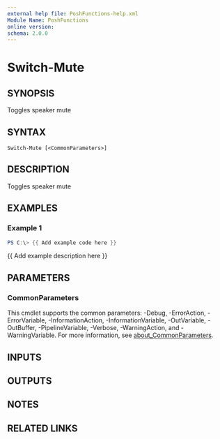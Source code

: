 ```yaml
---
external help file: PoshFunctions-help.xml
Module Name: PoshFunctions
online version:
schema: 2.0.0
---
```


# Switch-Mute

## SYNOPSIS
Toggles speaker mute

## SYNTAX

```
Switch-Mute [<CommonParameters>]
```

## DESCRIPTION
Toggles speaker mute

## EXAMPLES

### Example 1
```powershell
PS C:\> {{ Add example code here }}
```

{{ Add example description here }}

## PARAMETERS

### CommonParameters
This cmdlet supports the common parameters: -Debug, -ErrorAction, -ErrorVariable, -InformationAction, -InformationVariable, -OutVariable, -OutBuffer, -PipelineVariable, -Verbose, -WarningAction, and -WarningVariable. For more information, see [about_CommonParameters](http://go.microsoft.com/fwlink/?LinkID=113216).

## INPUTS

## OUTPUTS

## NOTES

## RELATED LINKS

